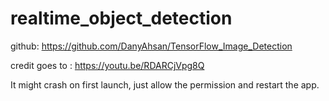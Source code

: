 # realtime_object_detection

github: https://github.com/DanyAhsan/TensorFlow_Image_Detection

credit goes to : https://youtu.be/RDARCjVpg8Q

It might crash on first launch, just allow the permission and restart the app.

